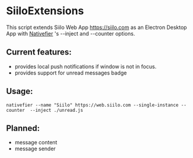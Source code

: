 # SiiloExtensions
This script extends Siilo Web App https://siilo.com as an Electron Desktop App with [Nativefier](https://github.com/jiahaog/nativefier) 's --inject and --counter options.

Current features:
------

* provides local push notifications if window is not in focus.
* provides support for unread messages badge 

Usage:
-----

`nativefier --name "Siilo" https://web.siilo.com --single-instance --counter  --inject ./unread.js`

Planned:
----

* message content
* message sender
